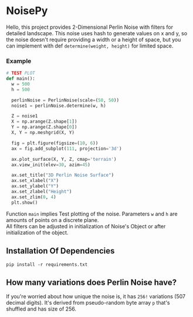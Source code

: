 # NoisePy
Hello, this project provides 2-Dimensional Perlin Noise with filters for detailed landscape. This noise uses hash to generate values on x and y, so the noise doesn't require providing a width or a height of space,   but you can implement with def `determine(weight, height)` for limited space.


### Example
```py
# TEST PLOT
def main():
  w = 500
  h = 500

  perlinNoise = PerlinNoise(scale=(50, 50))
  noise1 = perlinNoise.determine(w, h)

  Z = noise1
  X = np.arange(Z.shape[1])
  Y = np.arange(Z.shape[0])
  X, Y = np.meshgrid(X, Y)

  fig = plt.figure(figsize=(10, 6))
  ax = fig.add_subplot(111, projection='3d')

  ax.plot_surface(X, Y, Z, cmap='terrain')
  ax.view_init(elev=30, azim=45)

  ax.set_title("3D Perlin Noise Surface")
  ax.set_xlabel("X")
  ax.set_ylabel("Y")
  ax.set_zlabel("Height")
  ax.set_zlim(0, 4)
  plt.show()
```

Function `main` implies Test plotting of the noise. Parameters `w` and `h` are amounts of points on a discrete plane.    
All filters can be adjusted in initialization of Noise's Object or after initialization of the object.


## Installation Of Dependencies
```pip install -r requirements.txt```


## How many variations does Perlin Noise have?
If you're worried about how unique the noise is, it has `256!` variations (507 decimal digits). It's derived from pseudo-random byte array `p` that's shuffled and has size of 256.
